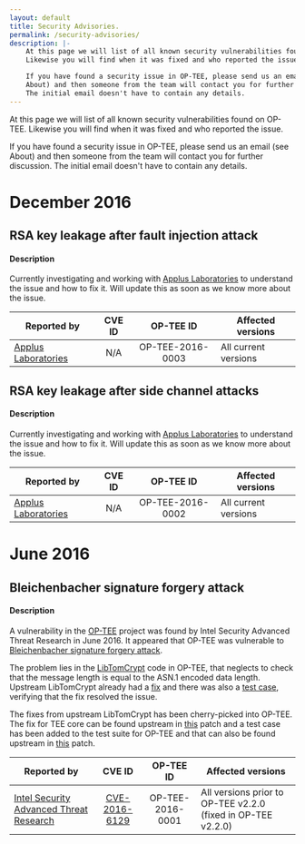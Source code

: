 ```yaml
---
layout: default
title: Security Advisories.
permalink: /security-advisories/
description: |-
    At this page we will list of all known security vulnerabilities found on OP-TEE.
    Likewise you will find when it was fixed and who reported the issue.

    If you have found a security issue in OP-TEE, please send us an email (see
    About) and then someone from the team will contact you for further discussion.
    The initial email doesn't have to contain any details.
---
```

At this page we will list of all known security vulnerabilities found on OP-TEE.
Likewise you will find when it was fixed and who reported the issue.

If you have found a security issue in OP-TEE, please send us an email (see
About) and then someone from the team will contact you for further discussion.
The initial email doesn't have to contain any details.

# December 2016
## RSA key leakage after fault injection attack
#### Description
Currently investigating and working with [Applus Laboratories] to understand the
issue and how to fix it. Will update this as soon as we know more about the
issue.

| Reported by  | CVE ID | OP-TEE ID | Affected versions |
| ------------ |:------:| :-------: | ----------------- |
| [Applus Laboratories] | N/A | OP-TEE-2016-0003 | All current versions |


## RSA key leakage after side channel attacks
#### Description
Currently investigating and working with [Applus Laboratories] to understand the
issue and how to fix it. Will update this as soon as we know more about the
issue.

| Reported by  | CVE ID | OP-TEE ID | Affected versions |
| ------------ |:------:| :-------: | ----------------- |
| [Applus Laboratories] | N/A | OP-TEE-2016-0002 | All current versions |


# June 2016
## Bleichenbacher signature forgery attack
#### Description
A vulnerability in the [OP-TEE] project was found by Intel Security Advanced
Threat Research in June 2016. It appeared that OP-TEE was vulnerable to
[Bleichenbacher signature forgery attack](https://www.ietf.org/mail-archive/web/openpgp/current/msg00999.html).

The problem lies in the [LibTomCrypt] code in OP-TEE, that neglects to check
that the message length is equal to the ASN.1 encoded data length. Upstream
LibTomCrypt already had a
[fix](https://github.com/libtom/libtomcrypt/commit/5eb9743410ce4657e9d54fef26a2ee31a1b5dd0)
and there was also a [test
case](https://github.com/libtom/libtomcrypt/commit/d51715db728d99954219cc42b013db6e48db65),
verifying that the fix resolved the issue.

The fixes from upstream LibTomCrypt has been cherry-picked into OP-TEE. The fix
for TEE core can be found upstream in
[this](https://github.com/OP-TEE/optee_os/commit/30d13250c390c4f56adefdcd3b64b7cc672f9fe2)
patch and a test case has been added to the test suite for OP-TEE and that
can also be found upstream in
[this](https://github.com/OP-TEE/optee_test/commit/b58916e35fe1f73cb7d32eb5ac04ab66f59669)
patch.

| Reported by  | CVE ID | OP-TEE ID | Affected versions |
| ------------ |:------:| :-------: | ----------------- |
| [Intel Security Advanced Threat Research] | [CVE-2016-6129](https://cve.mitre.org/cgi-bin/cvename.cgi?name=CVE-2016-6129) | OP-TEE-2016-0001 | All versions prior to OP-TEE v2.2.0 (fixed in OP-TEE v2.2.0) |

[Applus Laboratories]: http://www.appluslaboratories.com
[Intel Security Advanced Threat Research]: http://www.intelsecurity.com/advanced-threat-research
[LibTomCrypt]: http://www.libtom.org/LibTomCrypt
[optee_os]: https://github.com/OP-TEE/optee_os
[optee_test]: https://github.com/OP-TEE/optee_test
[OP-TEE]: https://github.com/OP-TEE
